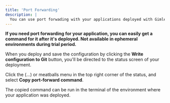 ```yaml
---
title: 'Port Forwarding'
description: |
  You can use port forwading with your applications deployed with Gimlet.
---
```


**If you need port forwarding for your application, you can easily get a command for it after it's deployed. Not available in ephemeral environments during trial period.**

When you deploy and save the configuration by clicking the **Write configuration to Git** button, you'll be directed to the status screen of your deployment.

Click the (...) or meatballs menu in the top right corner of the status, and select **Copy port-forward command**.

The copied command can be run in the terminal of the environment where your application was deployed.
